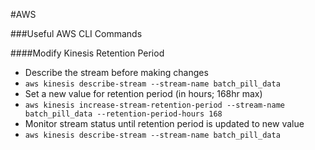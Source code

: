 #AWS

###Useful AWS CLI Commands

####Modify Kinesis Retention Period
* Describe the stream before making changes
 * `aws kinesis describe-stream --stream-name batch_pill_data`
* Set a new value for retention period (in hours; 168hr max)
 * `aws kinesis increase-stream-retention-period --stream-name batch_pill_data --retention-period-hours 168`
* Monitor stream status until retention period is updated to new value
 * `aws kinesis describe-stream --stream-name batch_pill_data`
